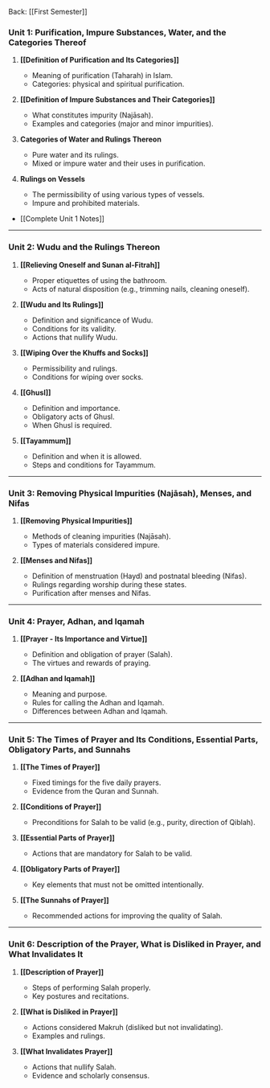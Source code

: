 Back: [[First Semester]]

### **Unit 1: Purification, Impure Substances, Water, and the Categories Thereof**
1. **[[Definition of Purification and Its Categories]]**
   - Meaning of purification (Taharah) in Islam.
   - Categories: physical and spiritual purification.

2. **[[Definition of Impure Substances and Their Categories]]**
   - What constitutes impurity (Najāsah).
   - Examples and categories (major and minor impurities).

3. **Categories of Water and Rulings Thereon**
   - Pure water and its rulings.
   - Mixed or impure water and their uses in purification.

4. **Rulings on Vessels**
   - The permissibility of using various types of vessels.
   - Impure and prohibited materials.

- [[Complete Unit 1 Notes]]

---

### **Unit 2: Wudu and the Rulings Thereon**
1. **[[Relieving Oneself and Sunan al-Fitrah]]**
   - Proper etiquettes of using the bathroom.
   - Acts of natural disposition (e.g., trimming nails, cleaning oneself).

2. **[[Wudu and Its Rulings]]**
   - Definition and significance of Wudu.
   - Conditions for its validity.
   - Actions that nullify Wudu.

3. **[[Wiping Over the Khuffs and Socks]]**
   - Permissibility and rulings.
   - Conditions for wiping over socks.

4. **[[Ghusl]]**
   - Definition and importance.
   - Obligatory acts of Ghusl.
   - When Ghusl is required.

5. **[[Tayammum]]**
   - Definition and when it is allowed.
   - Steps and conditions for Tayammum.

---

### **Unit 3: Removing Physical Impurities (Najāsah), Menses, and Nifas**
1. **[[Removing Physical Impurities]]**
   - Methods of cleaning impurities (Najāsah).
   - Types of materials considered impure.

2. **[[Menses and Nifas]]**
   - Definition of menstruation (Hayd) and postnatal bleeding (Nifas).
   - Rulings regarding worship during these states.
   - Purification after menses and Nifas.

---

### **Unit 4: Prayer, Adhan, and Iqamah**
1. **[[Prayer - Its Importance and Virtue]]**
   - Definition and obligation of prayer (Salah).
   - The virtues and rewards of praying.

2. **[[Adhan and Iqamah]]**
   - Meaning and purpose.
   - Rules for calling the Adhan and Iqamah.
   - Differences between Adhan and Iqamah.

---

### **Unit 5: The Times of Prayer and Its Conditions, Essential Parts, Obligatory Parts, and Sunnahs**
1. **[[The Times of Prayer]]**
   - Fixed timings for the five daily prayers.
   - Evidence from the Quran and Sunnah.

2. **[[Conditions of Prayer]]**
   - Preconditions for Salah to be valid (e.g., purity, direction of Qiblah).

3. **[[Essential Parts of Prayer]]**
   - Actions that are mandatory for Salah to be valid.

4. **[[Obligatory Parts of Prayer]]**
   - Key elements that must not be omitted intentionally.

5. **[[The Sunnahs of Prayer]]**
   - Recommended actions for improving the quality of Salah.

---

### **Unit 6: Description of the Prayer, What is Disliked in Prayer, and What Invalidates It**
1. **[[Description of Prayer]]**
   - Steps of performing Salah properly.
   - Key postures and recitations.

2. **[[What is Disliked in Prayer]]**
   - Actions considered Makruh (disliked but not invalidating).
   - Examples and rulings.

3. **[[What Invalidates Prayer]]**
   - Actions that nullify Salah.
   - Evidence and scholarly consensus.